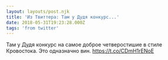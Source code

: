 ```yaml
---
layout: layouts/post.njk
title: 'Из Твиттера: Там у Дудя конкурс...'
date: 2018-05-31T19:23:28.000Z
tags: 'from twitter'
---
```



Там у Дудя конкурс на самое доброе четверостишие в стиле Кровостока. Это одназначно вин. https://t.co/CDmH1rENoE
